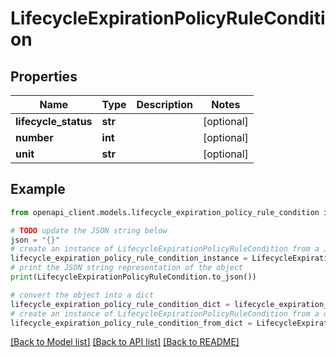 # LifecycleExpirationPolicyRuleCondition


## Properties

Name | Type | Description | Notes
------------ | ------------- | ------------- | -------------
**lifecycle_status** | **str** |  | [optional] 
**number** | **int** |  | [optional] 
**unit** | **str** |  | [optional] 

## Example

```python
from openapi_client.models.lifecycle_expiration_policy_rule_condition import LifecycleExpirationPolicyRuleCondition

# TODO update the JSON string below
json = "{}"
# create an instance of LifecycleExpirationPolicyRuleCondition from a JSON string
lifecycle_expiration_policy_rule_condition_instance = LifecycleExpirationPolicyRuleCondition.from_json(json)
# print the JSON string representation of the object
print(LifecycleExpirationPolicyRuleCondition.to_json())

# convert the object into a dict
lifecycle_expiration_policy_rule_condition_dict = lifecycle_expiration_policy_rule_condition_instance.to_dict()
# create an instance of LifecycleExpirationPolicyRuleCondition from a dict
lifecycle_expiration_policy_rule_condition_from_dict = LifecycleExpirationPolicyRuleCondition.from_dict(lifecycle_expiration_policy_rule_condition_dict)
```
[[Back to Model list]](../README.md#documentation-for-models) [[Back to API list]](../README.md#documentation-for-api-endpoints) [[Back to README]](../README.md)


